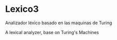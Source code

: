 # Lexico3

Analizador léxico basado en las maquinas de Turing

A lexical analyzer, base on Turing's Machines
